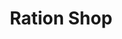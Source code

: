 ---
title: "Ration Shop"
url: /neyyattinkara/ration-shop-dhanuvachapuram-road-5/
shop: Lebensmittel
---